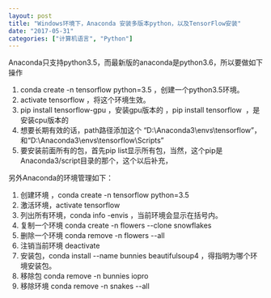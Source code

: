 ```yaml
---
layout: post
title: "Windows环境下，Anaconda 安装多版本python，以及TensorFlow安装"
date: "2017-05-31"
categories: ["计算机语言", "Python"]
---
```


Anaconda只支持python3.5，而最新版的anaconda是python3.6，所以要做如下操作

1. conda create -n tensorflow python=3.5 ，创建一个python3.5环境。
2. activate tensorflow ，将这个环境生效。
3. pip install tensorflow-gpu ，安装gpu版本的 ，pip install tensorflow  ，是安装cpu版本的
4. 想要长期有效的话，path路径添加这个 “D:\\Anaconda3\\envs\\tensorflow”，和“D:\\Anaconda3\\envs\\tensorflow\\Scripts”
5. 要安装前面所有的包，首先pip list显示所有包，当然，这个pip是Anaconda3/script目录的那个，这个以后补充，

另外Anaconda的环境管理如下：

1. 创建环境 ，conda create -n tensorflow python=3.5
2. 激活环境，activate tensorflow
3. 列出所有环境，conda info -envis ，当前环境会显示在括号内。
4. 复制一个环境 conda create -n flowers --clone snowflakes
5. 删除一个环境 conda remove -n flowers --all
6. 注销当前环境 deactivate
7. 安装包，conda install --name bunnies beautifulsoup4 ，得指明为哪个环境安装包。
8. 移除包 conda remove -n bunnies iopro
9. 移除环境 conda remove -n snakes --all
